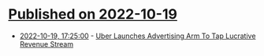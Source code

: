 # [Published on 2022-10-19](index.md)

* [2022-10-19, 17:25:00](https://slashdot.org/story/22/10/19/1648252/uber-launches-advertising-arm-to-tap-lucrative-revenue-stream?utm_source=rss1.0mainlinkanon&utm_medium=feed) - [Uber Launches Advertising Arm To Tap Lucrative Revenue Stream](https://slashdot.org/story/22/10/19/1648252/uber-launches-advertising-arm-to-tap-lucrative-revenue-stream?utm_source=rss1.0mainlinkanon&utm_medium=feed)
